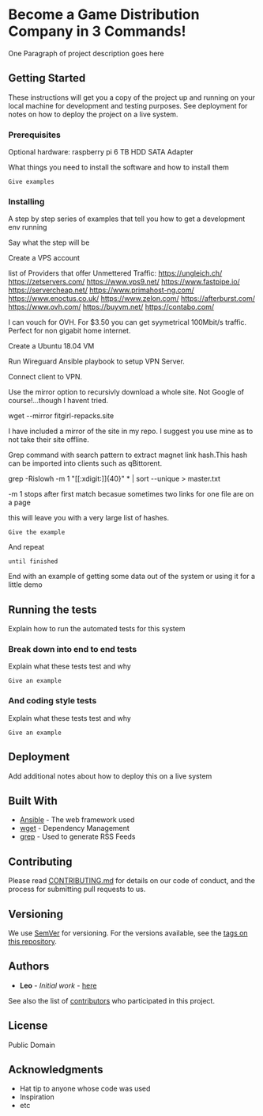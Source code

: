 # Become a Game Distribution Company in 3 Commands!

One Paragraph of project description goes here

## Getting Started

These instructions will get you a copy of the project up and running on your local machine for development and testing purposes. See deployment for notes on how to deploy the project on a live system.

### Prerequisites
Optional hardware:
raspberry pi
6 TB HDD
SATA Adapter

What things you need to install the software and how to install them

```
Give examples
```

### Installing

A step by step series of examples that tell you how to get a development env running

Say what the step will be

Create a VPS account

list of Providers that offer Unmettered Traffic:
https://ungleich.ch/
https://zetservers.com/
https://www.vps9.net/
https://www.fastpipe.io/
https://servercheap.net/
https://www.primahost-ng.com/
https://www.enoctus.co.uk/
https://www.zelon.com/
https://afterburst.com/
https://www.ovh.com/
https://buyvm.net/
https://contabo.com/

I can vouch for OVH. For $3.50 you can get syymetrical 100Mbit/s traffic. Perfect for non gigabit home internet.

Create a Ubuntu 18.04 VM

Run Wireguard Ansible playbook to setup VPN Server.

Connect client to VPN.

Use the mirror option to recursivly download a whole site. Not Google of course!...though I havent tried.

wget --mirror fitgirl-repacks.site

I have included a mirror of the site in my repo. I suggest you use mine as to not take their site offline.

Grep command with search pattern to extract magnet link hash.This hash can be imported into clients such as qBittorent.

grep -RisIowh -m 1 "[[:xdigit:]]\{40\}" * | sort --unique > master.txt

-m 1 stops after first match becasue sometimes two links for one file are on a page

this will leave you with a very large list of hashes.

```
Give the example
```

And repeat

```
until finished
```

End with an example of getting some data out of the system or using it for a little demo

## Running the tests

Explain how to run the automated tests for this system

### Break down into end to end tests

Explain what these tests test and why

```
Give an example
```

### And coding style tests

Explain what these tests test and why

```
Give an example
```

## Deployment

Add additional notes about how to deploy this on a live system

## Built With

* [Ansible](http://www.dropwizard.io/1.0.2/docs/) - The web framework used
* [wget](https://maven.apache.org/) - Dependency Management
* [grep](https://rometools.github.io/rome/) - Used to generate RSS Feeds

## Contributing

Please read [CONTRIBUTING.md](https://gist.github.com/PurpleBooth/b24679402957c63ec426) for details on our code of conduct, and the process for submitting pull requests to us.

## Versioning

We use [SemVer](http://semver.org/) for versioning. For the versions available, see the [tags on this repository](https://github.com/your/project/tags). 

## Authors

* **Leo** - *Initial work* - [here](https://github.com/)

See also the list of [contributors](https://github.com/your/project/contributors) who participated in this project.

## License

Public Domain

## Acknowledgments

* Hat tip to anyone whose code was used
* Inspiration
* etc

